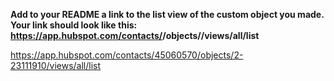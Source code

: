 **Add to your README a link to the list view of the custom object you made. Your link should look like this: https://app.hubspot.com/contacts/<test-account-id>/objects/<custom-object-id>/views/all/list**


https://app.hubspot.com/contacts/45060570/objects/2-23111910/views/all/list